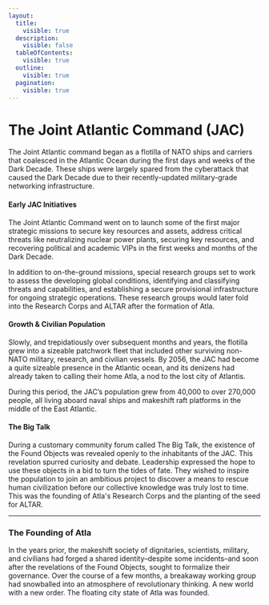 ```yaml
---
layout:
  title:
    visible: true
  description:
    visible: false
  tableOfContents:
    visible: true
  outline:
    visible: true
  pagination:
    visible: true
---
```


# The Joint Atlantic Command (JAC)

The Joint Atlantic command began as a flotilla of NATO ships and carriers that coalesced in the Atlantic Ocean during the first days and weeks of the Dark Decade. These ships were largely spared from the cyberattack that caused the Dark Decade due to their recently-updated military-grade networking infrastructure.

#### Early JAC Initiatives

The Joint Atlantic Command went on to launch some of the first major strategic missions to secure key resources and assets, address critical threats like neutralizing nuclear power plants, securing key resources, and recovering political and academic VIPs in the first weeks and months of the Dark Decade.

In addition to on-the-ground missions, special research groups set to work to assess the developing global conditions, identifying and classifying threats and capabilities, and establishing a secure provisional infrastructure for ongoing strategic operations. These research groups would later fold into the Research Corps and ALTAR after the formation of Atla.

#### Growth & Civilian Population

Slowly, and trepidatiously over subsequent months and years, the flotilla grew into a sizeable patchwork fleet that included other surviving non-NATO military, research, and civilian vessels. By 2056, the JAC had become a quite sizeable presence in the Atlantic ocean, and its denizens had already taken to calling their home Atla, a nod to the lost city of Atlantis.

During this period, the JAC’s population grew from 40,000 to over 270,000 people, all living aboard naval ships and makeshift raft platforms in the middle of the East Atlantic.

#### The Big Talk

During a customary community forum called The Big Talk, the existence of the Found Objects was revealed openly to the inhabitants of the JAC. This revelation spurred curiosity and debate. Leadership expressed the hope to use these objects in a bid to turn the tides of fate. They wished to inspire the population to join an ambitious project to discover a means to rescue human civilization before our collective knowledge was truly lost to time. This was the founding of Atla's Research Corps and the planting of the seed for ALTAR.

***

### The Founding of Atla

In the years prior, the makeshift society of dignitaries, scientists, military, and civilians had forged a shared identity–despite some incidents–and soon after the revelations of the Found Objects, sought to formalize their governance. Over the course of a few months, a breakaway working group had snowballed into an atmosphere of revolutionary thinking. A new world with a new order. The floating city state of Atla was founded.
